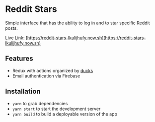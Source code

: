 # Reddit Stars

Simple interface that has the ability to log in and to star specific Reddit posts.


Live Link: [https://reddit-stars-lkulijhufy.now.sh](https://reddit-stars-lkulijhufy.now.sh)

## Features
- Redux with actions organized by [ducks](https://github.com/erikras/ducks-modular-redux)
- Email authentication via Firebase

## Installation
- `yarn` to grab dependencies
- `yarn start` to start the development server
- `yarn build` to build a deployable version of the app
